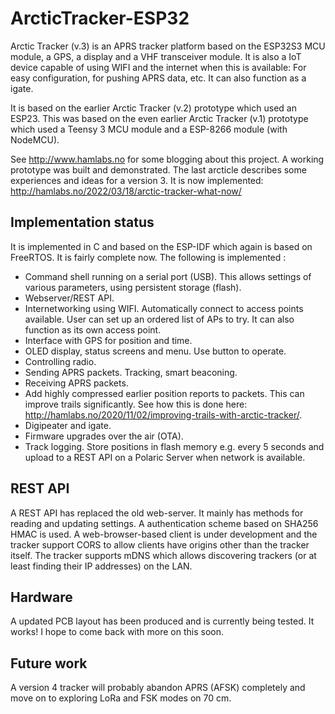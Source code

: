 # ArcticTracker-ESP32



Arctic Tracker (v.3) is an APRS tracker platform based on the ESP32S3
MCU module, a GPS, a display and a VHF transceiver module. 
It is also a IoT device capable of using WIFI and the 
internet when this is available: For easy configuration, for
pushing APRS data, etc. It can also function as a igate. 

It is based on the earlier Arctic Tracker (v.2) prototype which 
used an ESP23. This was based on the even earlier Arctic Tracker 
(v.1) prototype which used a Teensy 3 MCU module and a ESP-8266 
module (with NodeMCU). 

See http://www.hamlabs.no for some blogging about this project. 
A working prototype was built and demonstrated. The last arcticle describes some
experiences and ideas for a version 3. It is now implemented: http://hamlabs.no/2022/03/18/arctic-tracker-what-now/

## Implementation status

It is implemented in C and based on the ESP-IDF which 
again is based on FreeRTOS. It is fairly complete now. The following is implemented :

* Command shell running on a serial port (USB). This allows settings of various parameters, using persistent storage (flash).
* Webserver/REST API.
* Internetworking using WIFI. Automatically connect to access points available. User can set up 
  an ordered list of APs to try. It can also function as its own access point. 
* Interface with GPS for position and time. 
* OLED display, status screens and menu. Use button to operate.
* Controlling radio.
* Sending APRS packets. Tracking, smart beaconing.
* Receiving APRS packets. 
* Add highly compressed earlier position reports to packets. This can improve trails significantly.
  See how this is done here: http://hamlabs.no/2020/11/02/improving-trails-with-arctic-tracker/. 
* Digipeater and igate. 
* Firmware upgrades over the air (OTA).
* Track logging. Store positions in flash memory e.g. every 5 seconds and upload to a REST
  API on a Polaric Server when network is available. 

## REST API
A REST API has replaced the old web-server. It mainly has methods for reading and updating settings. A authentication scheme based on SHA256 HMAC is used. A web-browser-based client is under development and the tracker support CORS to allow clients have origins other than the tracker itself. The tracker supports mDNS which allows discovering trackers (or at least finding their IP addresses) on the LAN. 

## Hardware

A updated PCB layout has been produced and is currently being tested. It works! I hope to come back with more on this soon.

## Future work

A version 4 tracker will probably abandon APRS (AFSK) completely and move on to exploring 
LoRa and FSK modes on 70 cm. 


